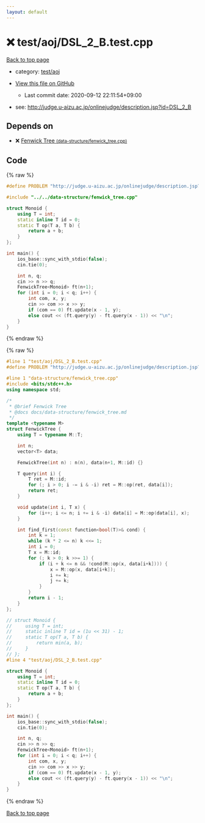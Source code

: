 ```yaml
---
layout: default
---
```


<!-- mathjax config similar to math.stackexchange -->
<script type="text/javascript" async
  src="https://cdnjs.cloudflare.com/ajax/libs/mathjax/2.7.5/MathJax.js?config=TeX-MML-AM_CHTML">
</script>
<script type="text/x-mathjax-config">
  MathJax.Hub.Config({
    TeX: { equationNumbers: { autoNumber: "AMS" }},
    tex2jax: {
      inlineMath: [ ['$','$'] ],
      processEscapes: true
    },
    "HTML-CSS": { matchFontHeight: false },
    displayAlign: "left",
    displayIndent: "2em"
  });
</script>

<script type="text/javascript" src="https://cdnjs.cloudflare.com/ajax/libs/jquery/3.4.1/jquery.min.js"></script>
<script src="https://cdn.jsdelivr.net/npm/jquery-balloon-js@1.1.2/jquery.balloon.min.js" integrity="sha256-ZEYs9VrgAeNuPvs15E39OsyOJaIkXEEt10fzxJ20+2I=" crossorigin="anonymous"></script>
<script type="text/javascript" src="../../../assets/js/copy-button.js"></script>
<link rel="stylesheet" href="../../../assets/css/copy-button.css" />


# :x: test/aoj/DSL_2_B.test.cpp

<a href="../../../index.html">Back to top page</a>

* category: <a href="../../../index.html#0d0c91c0cca30af9c1c9faef0cf04aa9">test/aoj</a>
* <a href="{{ site.github.repository_url }}/blob/master/test/aoj/DSL_2_B.test.cpp">View this file on GitHub</a>
    - Last commit date: 2020-09-12 22:11:54+09:00


* see: <a href="http://judge.u-aizu.ac.jp/onlinejudge/description.jsp?id=DSL_2_B">http://judge.u-aizu.ac.jp/onlinejudge/description.jsp?id=DSL_2_B</a>


## Depends on

* :x: <a href="../../../library/data-structure/fenwick_tree.cpp.html">Fenwick Tree <small>(data-structure/fenwick_tree.cpp)</small></a>


## Code

<a id="unbundled"></a>
{% raw %}
```cpp
#define PROBLEM "http://judge.u-aizu.ac.jp/onlinejudge/description.jsp?id=DSL_2_B"

#include "../../data-structure/fenwick_tree.cpp"

struct Monoid {
    using T = int;
    static inline T id = 0;
    static T op(T a, T b) {
        return a + b;
    }
};

int main() {
    ios_base::sync_with_stdio(false);
    cin.tie(0);

    int n, q;
    cin >> n >> q;
    FenwickTree<Monoid> ft(n+1);
    for (int i = 0; i < q; i++) {
        int com, x, y;
        cin >> com >> x >> y;
        if (com == 0) ft.update(x - 1, y);
        else cout << (ft.query(y) - ft.query(x - 1)) << "\n";
    }
}
```
{% endraw %}

<a id="bundled"></a>
{% raw %}
```cpp
#line 1 "test/aoj/DSL_2_B.test.cpp"
#define PROBLEM "http://judge.u-aizu.ac.jp/onlinejudge/description.jsp?id=DSL_2_B"

#line 1 "data-structure/fenwick_tree.cpp"
#include <bits/stdc++.h>
using namespace std;

/*
 * @brief Fenwick Tree
 * @docs docs/data-structure/fenwick_tree.md
 */
template <typename M>
struct FenwickTree {
    using T = typename M::T;

    int n;
    vector<T> data;

    FenwickTree(int n) : n(n), data(n+1, M::id) {}

    T query(int i) {
        T ret = M::id;
        for (; i > 0; i -= i & -i) ret = M::op(ret, data[i]);
        return ret;
    }

    void update(int i, T x) {
        for (i++; i <= n; i += i & -i) data[i] = M::op(data[i], x);
    }

    int find_first(const function<bool(T)>& cond) {
        int k = 1;
        while (k * 2 <= n) k <<= 1;
        int i = 0;
        T x = M::id;
        for (; k > 0; k >>= 1) {
            if (i + k <= n && !cond(M::op(x, data[i+k]))) {
                x = M::op(x, data[i+k]);
                i += k;
                j += k;
            }
        }
        return i - 1;
    }
};

// struct Monoid {
//     using T = int;
//     static inline T id = (1u << 31) - 1;
//     static T op(T a, T b) {
//         return min(a, b);
//     }
// };
#line 4 "test/aoj/DSL_2_B.test.cpp"

struct Monoid {
    using T = int;
    static inline T id = 0;
    static T op(T a, T b) {
        return a + b;
    }
};

int main() {
    ios_base::sync_with_stdio(false);
    cin.tie(0);

    int n, q;
    cin >> n >> q;
    FenwickTree<Monoid> ft(n+1);
    for (int i = 0; i < q; i++) {
        int com, x, y;
        cin >> com >> x >> y;
        if (com == 0) ft.update(x - 1, y);
        else cout << (ft.query(y) - ft.query(x - 1)) << "\n";
    }
}

```
{% endraw %}

<a href="../../../index.html">Back to top page</a>

